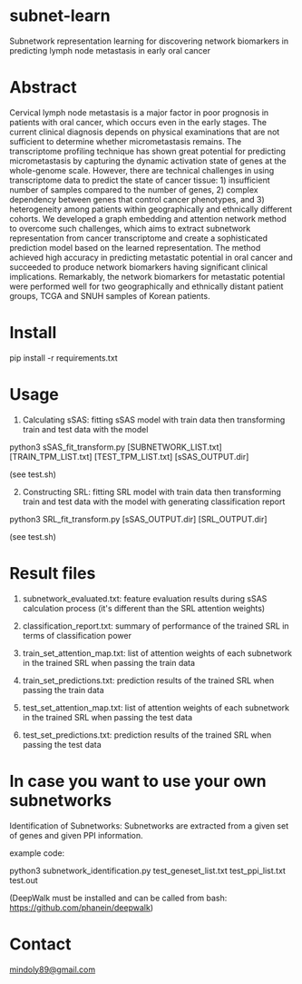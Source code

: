 # subnet-learn
Subnetwork representation learning for discovering network biomarkers in predicting lymph node metastasis in early oral cancer

# Abstract
Cervical lymph node metastasis is a major factor in poor prognosis in patients with oral cancer, which occurs even in the early stages. The current clinical diagnosis depends on physical examinations that are not sufficient to determine whether micrometastasis remains. The transcriptome profiling technique has shown great potential for predicting micrometastasis by capturing the dynamic activation state of genes at the whole-genome scale. However, there are  technical challenges in using transcriptome data to predict the state of cancer tissue: 1) insufficient number of samples compared to the number of genes, 2) complex dependency between genes that control cancer phenotypes, and 3) heterogeneity among patients within geographically and ethnically different cohorts. We developed a  graph embedding and attention network method to overcome such challenges, which aims to extract subnetwork representation from cancer transcriptome and create a sophisticated prediction model based on the learned representation. The method achieved high accuracy in predicting metastatic potential in oral cancer and succeeded to produce network biomarkers having significant clinical implications. Remarkably, the network biomarkers for metastatic potential were performed well for two geographically and ethnically distant patient groups, TCGA and SNUH samples of Korean patients.

# Install
pip install -r requirements.txt

# Usage
1) Calculating sSAS: fitting sSAS model with train data then transforming train and test data with the model

python3 sSAS_fit_transform.py [SUBNETWORK_LIST.txt] [TRAIN_TPM_LIST.txt] [TEST_TPM_LIST.txt] [sSAS_OUTPUT.dir]

(see test.sh)

2) Constructing SRL: fitting SRL model with train data then transforming train and test data with the model with generating classification report

python3 SRL_fit_transform.py [sSAS_OUTPUT.dir] [SRL_OUTPUT.dir]

(see test.sh)

# Result files
1) subnetwork_evaluated.txt: feature evaluation results during sSAS calculation process (it's different than the SRL attention weights)

2) classification_report.txt: summary of performance of the trained SRL in terms of classification power

3) train_set_attention_map.txt: list of attention weights of each subnetwork in the trained SRL when passing the train data

4) train_set_predictions.txt: prediction results of the trained SRL when passing the train data

5) test_set_attention_map.txt: list of attention weights of each subnetwork in the trained SRL when passing the test data

6) test_set_predictions.txt: prediction results of the trained SRL when passing the test data

# In case you want to use your own subnetworks
Identification of Subnetworks: Subnetworks are extracted from a given set of genes and given PPI information.

example code: 

python3 subnetwork_identification.py test_geneset_list.txt test_ppi_list.txt test.out

(DeepWalk must be installed and can be called from bash: https://github.com/phanein/deepwalk)



# Contact
mindoly89@gmail.com
